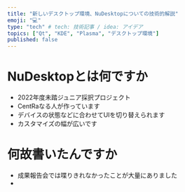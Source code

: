 ```yaml
---
title: "新しいデスクトップ環境、NuDesktopについての技術的解説"
emoji: "💻"
type: "tech" # tech: 技術記事 / idea: アイデア
topics: ["Qt", "KDE", "Plasma", "デスクトップ環境"]
published: false
---
```


# NuDesktopとは何ですか

- 2022年度未踏ジュニア採択プロジェクト
- CentRaなる人が作っています
- デバイスの状態などに合わせてUIを切り替えられます
- カスタマイズの幅が広いです

# 何故書いたんですか

- 成果報告会では喋りきれなかったことが大量にありました
- 